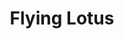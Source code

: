 ---
title: "Flying Lotus"
summary: "Flying Lotus is an experimental multi-genre music producer, DJ, and laptop musician from Winnetka, California. He is also a member of the group with collaborator . His great-aunt is and he is also a cousin of . His maternal grandmother is ."
image: "flying-lotus.jpg"
---